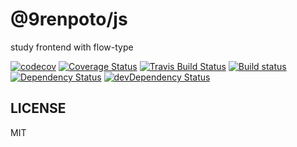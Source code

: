 # @9renpoto/js

study frontend with flow-type

[![codecov][codedov-image]][codecov-url]
[![Coverage Status](https://coveralls.io/repos/github/9renpoto/js/badge.svg?branch=feature%2Fcoveralls)](https://coveralls.io/github/9renpoto/js?branch=feature%2Fcoveralls)
[![Travis Build Status][travis-image]][travis-url]
[![Build status](https://ci.appveyor.com/api/projects/status/v33mg9oa2f5erqi7?svg=true)](https://ci.appveyor.com/project/9renpoto/js)
[![Dependency Status][david-dm-image]][david-dm-url]
[![devDependency Status][dev-david-dm-image]][dev-david-dm-url]

## LICENSE

MIT

[codecov-url]: https://codecov.io/gh/9renpoto/js
[codedov-image]: https://codecov.io/gh/9renpoto/js/branch/master/graph/badge.svg
[david-dm-image]: https://david-dm.org/9renpoto/js.svg
[david-dm-url]: https://david-dm.org/9renpoto/js
[dev-david-dm-image]: https://david-dm.org/9renpoto/js/dev-status.svg
[dev-david-dm-url]: https://david-dm.org/9renpoto/js?type=dev
[travis-image]: https://travis-ci.org/9renpoto/js.svg?branch=master
[travis-url]: https://travis-ci.org/9renpoto/js
